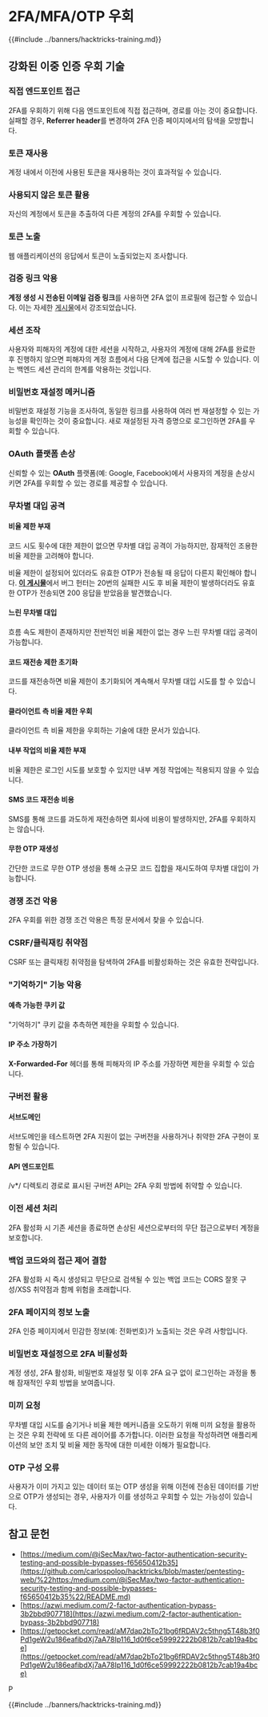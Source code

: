 # 2FA/MFA/OTP 우회

{{#include ../banners/hacktricks-training.md}}

## **강화된 이중 인증 우회 기술**

### **직접 엔드포인트 접근**

2FA를 우회하기 위해 다음 엔드포인트에 직접 접근하며, 경로를 아는 것이 중요합니다. 실패할 경우, **Referrer header**를 변경하여 2FA 인증 페이지에서의 탐색을 모방합니다.

### **토큰 재사용**

계정 내에서 이전에 사용된 토큰을 재사용하는 것이 효과적일 수 있습니다.

### **사용되지 않은 토큰 활용**

자신의 계정에서 토큰을 추출하여 다른 계정의 2FA를 우회할 수 있습니다.

### **토큰 노출**

웹 애플리케이션의 응답에서 토큰이 노출되었는지 조사합니다.

### **검증 링크 악용**

**계정 생성 시 전송된 이메일 검증 링크**를 사용하면 2FA 없이 프로필에 접근할 수 있습니다. 이는 자세한 [게시물](https://srahulceh.medium.com/behind-the-scenes-of-a-security-bug-the-perils-of-2fa-cookie-generation-496d9519771b)에서 강조되었습니다.

### **세션 조작**

사용자와 피해자의 계정에 대한 세션을 시작하고, 사용자의 계정에 대해 2FA를 완료한 후 진행하지 않으면 피해자의 계정 흐름에서 다음 단계에 접근을 시도할 수 있습니다. 이는 백엔드 세션 관리의 한계를 악용하는 것입니다.

### **비밀번호 재설정 메커니즘**

비밀번호 재설정 기능을 조사하여, 동일한 링크를 사용하여 여러 번 재설정할 수 있는 가능성을 확인하는 것이 중요합니다. 새로 재설정된 자격 증명으로 로그인하면 2FA를 우회할 수 있습니다.

### **OAuth 플랫폼 손상**

신뢰할 수 있는 **OAuth** 플랫폼(예: Google, Facebook)에서 사용자의 계정을 손상시키면 2FA를 우회할 수 있는 경로를 제공할 수 있습니다.

### **무차별 대입 공격**

#### **비율 제한 부재**

코드 시도 횟수에 대한 제한이 없으면 무차별 대입 공격이 가능하지만, 잠재적인 조용한 비율 제한을 고려해야 합니다.

비율 제한이 설정되어 있더라도 유효한 OTP가 전송될 때 응답이 다른지 확인해야 합니다. [**이 게시물**](https://mokhansec.medium.com/the-2-200-ato-most-bug-hunters-overlooked-by-closing-intruder-too-soon-505f21d56732)에서 버그 헌터는 20번의 실패한 시도 후 비율 제한이 발생하더라도 유효한 OTP가 전송되면 200 응답을 받았음을 발견했습니다.

#### **느린 무차별 대입**

흐름 속도 제한이 존재하지만 전반적인 비율 제한이 없는 경우 느린 무차별 대입 공격이 가능합니다.

#### **코드 재전송 제한 초기화**

코드를 재전송하면 비율 제한이 초기화되어 계속해서 무차별 대입 시도를 할 수 있습니다.

#### **클라이언트 측 비율 제한 우회**

클라이언트 측 비율 제한을 우회하는 기술에 대한 문서가 있습니다.

#### **내부 작업의 비율 제한 부재**

비율 제한은 로그인 시도를 보호할 수 있지만 내부 계정 작업에는 적용되지 않을 수 있습니다.

#### **SMS 코드 재전송 비용**

SMS를 통해 코드를 과도하게 재전송하면 회사에 비용이 발생하지만, 2FA를 우회하지는 않습니다.

#### **무한 OTP 재생성**

간단한 코드로 무한 OTP 생성을 통해 소규모 코드 집합을 재시도하여 무차별 대입이 가능합니다.

### **경쟁 조건 악용**

2FA 우회를 위한 경쟁 조건 악용은 특정 문서에서 찾을 수 있습니다.

### **CSRF/클릭재킹 취약점**

CSRF 또는 클릭재킹 취약점을 탐색하여 2FA를 비활성화하는 것은 유효한 전략입니다.

### **"기억하기" 기능 악용**

#### **예측 가능한 쿠키 값**

"기억하기" 쿠키 값을 추측하면 제한을 우회할 수 있습니다.

#### **IP 주소 가장하기**

**X-Forwarded-For** 헤더를 통해 피해자의 IP 주소를 가장하면 제한을 우회할 수 있습니다.

### **구버전 활용**

#### **서브도메인**

서브도메인을 테스트하면 2FA 지원이 없는 구버전을 사용하거나 취약한 2FA 구현이 포함될 수 있습니다.

#### **API 엔드포인트**

/v\*/ 디렉토리 경로로 표시된 구버전 API는 2FA 우회 방법에 취약할 수 있습니다.

### **이전 세션 처리**

2FA 활성화 시 기존 세션을 종료하면 손상된 세션으로부터의 무단 접근으로부터 계정을 보호합니다.

### **백업 코드와의 접근 제어 결함**

2FA 활성화 시 즉시 생성되고 무단으로 검색될 수 있는 백업 코드는 CORS 잘못 구성/XSS 취약점과 함께 위험을 초래합니다.

### **2FA 페이지의 정보 노출**

2FA 인증 페이지에서 민감한 정보(예: 전화번호)가 노출되는 것은 우려 사항입니다.

### **비밀번호 재설정으로 2FA 비활성화**

계정 생성, 2FA 활성화, 비밀번호 재설정 및 이후 2FA 요구 없이 로그인하는 과정을 통해 잠재적인 우회 방법을 보여줍니다.

### **미끼 요청**

무차별 대입 시도를 숨기거나 비율 제한 메커니즘을 오도하기 위해 미끼 요청을 활용하는 것은 우회 전략에 또 다른 레이어를 추가합니다. 이러한 요청을 작성하려면 애플리케이션의 보안 조치 및 비율 제한 동작에 대한 미세한 이해가 필요합니다.

### OTP 구성 오류

사용자가 이미 가지고 있는 데이터 또는 OTP 생성을 위해 이전에 전송된 데이터를 기반으로 OTP가 생성되는 경우, 사용자가 이를 생성하고 우회할 수 있는 가능성이 있습니다.

## 참고 문헌

- [https://medium.com/@iSecMax/two-factor-authentication-security-testing-and-possible-bypasses-f65650412b35](https://github.com/carlospolop/hacktricks/blob/master/pentesting-web/%22https:/medium.com/@iSecMax/two-factor-authentication-security-testing-and-possible-bypasses-f65650412b35%22/README.md)
- [https://azwi.medium.com/2-factor-authentication-bypass-3b2bbd907718](https://azwi.medium.com/2-factor-authentication-bypass-3b2bbd907718)
- [https://getpocket.com/read/aM7dap2bTo21bg6fRDAV2c5thng5T48b3f0Pd1geW2u186eafibdXj7aA78Ip116_1d0f6ce59992222b0812b7cab19a4bce](https://getpocket.com/read/aM7dap2bTo21bg6fRDAV2c5thng5T48b3f0Pd1geW2u186eafibdXj7aA78Ip116_1d0f6ce59992222b0812b7cab19a4bce)

P

{{#include ../banners/hacktricks-training.md}}
